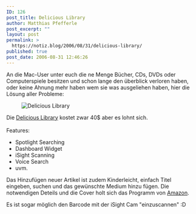 ```yaml
---
ID: 126
post_title: Delicious Library
author: Matthias Pfefferle
post_excerpt: ""
layout: post
permalink: >
  https://notiz.blog/2006/08/31/delicious-library/
published: true
post_date: 2006-08-31 12:46:26
---
```

<!-- wp:paragraph -->
<p>An die Mac-User unter euch die ne Menge Bücher, CDs, DVDs oder Computerspiele besitzen und schon lange den überblick verloren haben, oder keine Ahnung mehr haben wem sie was ausgeliehen haben, hier die Lösung aller Probleme:</p>
<!-- /wp:paragraph -->

<!-- wp:image {"align":"center"} -->
<figure class="wp-block-image aligncenter"><img src="https://notiz.blog/wp-content/uploads/2006/08/delicious-library.png" alt="Delicious Library" /></figure>
<!-- /wp:image -->

<!-- wp:paragraph -->
<p>Die <a href="http://www.delicious-monster.com/">Delicious Library</a> kostet zwar 40$ aber es lohnt sich.<br/>
	<br/> Features:
</p>
<!-- /wp:paragraph -->

<!-- wp:more -->
<!--more-->
<!-- /wp:more -->

<!-- wp:list -->
<ul>
	<li>Spotlight Searching</li>
	<li>Dashboard Widget</li>
	<li>iSight Scanning</li>
	<li>Voice Search</li>
	<li>uvm.</li>
</ul>
<!-- /wp:list -->

<!-- wp:paragraph -->
<p>Das Hinzufügen neuer Artikel ist zudem Kinderleicht, einfach Titel eingeben, suchen und das gewünschte Medium hinzu fügen. Die notwendigen Deteils und die Cover holt sich das Programm von <a href="http://www.amazon.de">Amazon</a>.</p>
<!-- /wp:paragraph -->

<!-- wp:paragraph -->
<p>Es ist sogar möglich den Barcode mit der iSight Cam "einzuscannen" :D</p>
<!-- /wp:paragraph -->